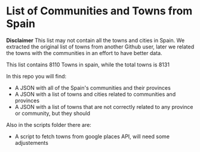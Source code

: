 # List of Communities and Towns from Spain

**Disclaimer** This list may not contain all the towns and cities in Spain. We extracted the original list of towns from another Github user, later we related the towns with the communities in an effort to have better data.

This list contains 8110 Towns in spain, while the total towns is 8131

In this repo you will find:
- A JSON with all of the Spain's communities and their provinces
- A JSON with a list of towns and cities related to communities and provinces
- A JSON with a list of towns that are not correctly related to any province or community, but they should

Also in the scripts folder there are:
- A script to fetch towns from google places API, will need some adjustements